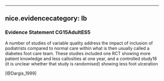 
---
nice.evidencecategory: Ib
---

### Evidence Statement CG15AdultES5
A number of studies of variable quality address the impact of inclusion of podiatrists compared to normal care within what is then usually called a diabetes foot care team. These studies included one RCT showing more patient knowledge and less callosities at one year, and a controlled study18 (it is unclear whether that study is randomised) showing less foot ulceration

[@Dargis_1999]

